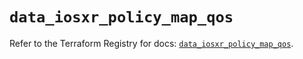 # `data_iosxr_policy_map_qos`

Refer to the Terraform Registry for docs: [`data_iosxr_policy_map_qos`](https://registry.terraform.io/providers/ciscodevnet/iosxr/0.6.0/docs/data-sources/policy_map_qos).

